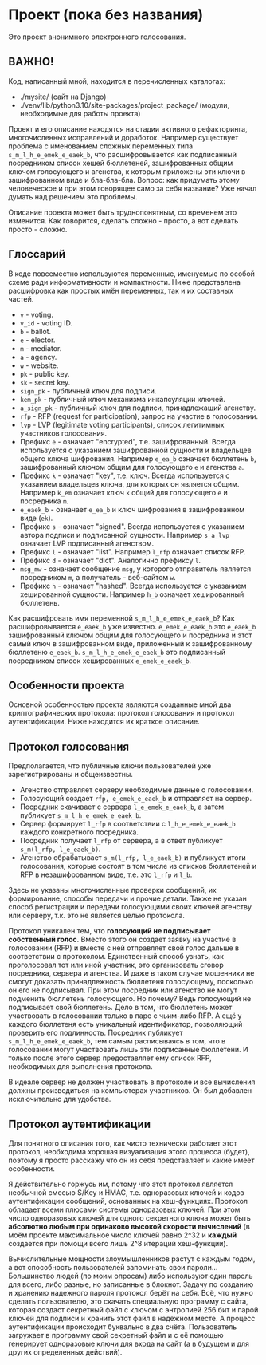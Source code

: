 # Проект (пока без названия)
Это проект анонимного электронного голосования.

## ВАЖНО!
Код, написанный мной, находится в перечисленных каталогах:
- ./mysite/ (сайт на Django)
- ./venv/lib/python3.10/site-packages/project_package/ (модули, необходимые для работы проекта)

Проект и его описание находятся на стадии активного рефакторинга, многочисленных исправлений и доработок.
Например существует проблема с именованием сложных переменных типа `s_m_l_h_e_emek_e_eaek_b`,
что расшифровывается как подписанный посредником список хешей бюллетеней, зашифрованных общим ключом голосующего и агенства,
к которым приложены эти ключи в зашифрованном виде и бла-бла-бла.
Вопрос: как придумать этому человеческое и при этом говорящее само за себя название?
Уже начал думать над решением это проблемы.

Описание проекта может быть труднопонятным, со временем это изменится.
Как говорится, сделать сложно - просто, а вот сделать просто - сложно.

## Глоссарий
В коде повсеместно используются переменные, именуемые по особой схеме ради информативности и компактности.
Ниже представлена расшифровка как простых имён переменных, так и их составных частей.

- `v` - voting.
- `v_id` - voting ID.
- `b` - ballot.
- `e` - elector.
- `m` - mediator.
- `a` - agency.
- `w` - website.
- `pk` - public key.
- `sk` - secret key.
- `sign_pk` - публичный ключ для подписи.
- `kem_pk` - публичный ключ механизма инкапсуляции ключей.
- `a_sign_pk` - публичный ключ для подписи, принадлежащий агенству.
- `rfp` - RFP (request for participation), запрос на участие в голосовании.
- `lvp` - LVP (legitimate voting participants), список легитимных участников голосования.
- Префикс `e` - означает "encrypted", т.е. зашифрованный.
Всегда используется с указанием зашифрованной сущности и владельцев общего ключа шифрования.
Например `e_ea_b` означает бюллетень `b`, зашифрованный ключом общим для голосующего `e` и агенства `a`.
- Префикс `k` - означает "key", т.е. ключ.
Всегда используется с указанием владельцев ключа, для которых он является общим.
Например `k_em` означает ключ `k` общий для голосующего `e` и посредника `m`.
- `e_eaek_b` - означает `e_ea_b` и ключ шифрования в зашифрованном виде (`ek`).
- Префикс `s` - означает "signed".
Всегда используется с указанием автора подписи и подписанной сущности.
Например `s_a_lvp` означает LVP подписанный агенством.
- Префикс `l` - означает "list". Например `l_rfp` означает список RFP.
- Префикс `d` - означает "dict". Аналогично префиксу `l`.
- `msg_mw` - означает сообщение `msg`, у которого отправитель является посредником `m`, а получатель - веб-сайтом `w`.
- Префикс `h` - означает "hashed".
Всегда используется с указанием хешированной сущности.
Например `h_b` означает хешированный бюллетень.

Как расшифровать имя переменной `s_m_l_h_e_emek_e_eaek_b`?
Как расшифровывается `e_eaek_b` уже известно. `e_emek_e_eaek_b` это `e_eaek_b` зашифрованный ключом общим для голосующего и посредника и этот самый ключ в зашифрованном виде, приложенный к зашифрованному бюллетеню `e_eaek_b`.
`s_m_l_h_e_emek_e_eaek_b` это подписанный посредником список хешированных `e_emek_e_eaek_b`.

## Особенности проекта
Основной особенностью проекта являются созданные мной два криптографических протокола: протокол голосования и протокол аутентификации.
Ниже находится их краткое описание.

## Протокол голосования
Предполагается, что публичные ключи пользователей уже зарегистрированы и общеизвестны.

- Агенство отправляет серверу необходимые данные о голосовании.
- Голосующий создает `rfp, e_emek_e_eaek_b` и отправляет на сервер.
- Посредник скачивает с сервера `l_e_emek_e_eaek_b`, а затем публикует `s_m_l_h_e_emek_e_eaek_b`.
- Сервер формирует `l_rfp` в соответствии с `l_h_e_emek_e_eaek_b` каждого конкретного посредника.
- Посредник получает `l_rfp` от сервера, а в ответ публикует `s_m(l_rfp, l_e_eaek_b)`.
- Агенство обрабатывает `s_m(l_rfp, l_e_eaek_b)` и публикует итоги голосования,
которые состоят в том числе из списков бюллетеней и RFP в незашифрованном виде, т.е. это `l_rfp` и `l_b`.

Здесь не указаны многочисленные проверки сообщений, их формирование, способы передачи и прочие детали.
Также не указан способ регистрации и передачи голосующими своих ключей агенству или серверу, т.к. это не является целью протокола.

Протокол уникален тем, что **голосующий не подписывает собственный голос**.
Вместо этого он создает заявку на участие в голосовании (RFP) и вместе с ней отправляет свой голос дальше в соответствии с протоколом.
Единственный способ узнать, как проголосовал тот или иной участник, это организовать сговор посредника, сервера и агенства.
И даже в таком случае мошенники не смогут доказать принадлежность бюллетеня голосующему, посколько он его не подписывал.
При этом посредник или агенство не могут подменить бюллетень голосующего. Но почему? Ведь голосующий не подписывает свой бюллетень.
Дело в том, что бюллетень может участвовать в голосовании только в паре с чьим-либо RFP.
А ещё у каждого бюллетеня есть уникальный идентификатор, позволяющий проверить его подлинность. 
Посредник публикует `s_m_l_h_e_emek_e_eaek_b`,
тем самым расписываясь в том, что в голосовании могут участвовать лишь эти подписанные бюллетени.
И только после этого сервер предоставляет ему список RFP, необходимых для выполнения протокола.

В идеале сервер не должен участвовать в протоколе и все вычисления должны производиться на компьютерах участников.
Он был добавлен исключительно для удобства.

## Протокол аутентификации

Для понятного описания того, как чисто технически работает этот протокол, необходима хорошая визуализация этого процесса (будет),
поэтому я просто расскажу что он из себя представляет и какие имеет особенности.

Я действительно горжусь им, потому что этот протокол является необычной смесью S/Key и HMAC,
т.е. одноразовых ключей и кодов аутентификации сообщений, основанных на хеш-функциях.
Протокол обладает всеми плюсами системы одноразовых ключей.
При этом число одноразовых ключей для одного секретного ключа может быть **абсолютно любым при одинаково высокой скорости вычислений**
(в моём проекте максимальное число ключей равно 2^32 и **каждый** создается при помощи всего лишь 2^8 итераций хеш-функции).

Вычислительные мощности злоумышленников растут с каждым годом, а вот способность пользователей запоминать свои пароли...
Большинство людей (по моим опросам) либо используют один пароль для всего, либо разные, но записанные в блокнот.
Задачу по созданию и хранению надежного пароля протокол берёт на себя.
Всё, что нужно сделать пользователю, это скачать специальную программу с сайта,
которая создаст секретный файл с ключом с энтропией 256 бит и парой ключей для подписи и хранить этот файл в надёжном месте.
А процесс аутентификации происходит буквально в два счёта.
Пользователь загружает в программу свой секретный файл и с её помощью генерирует одноразовые ключи для входа на сайт
(а в будущем и для других определенных действий).
